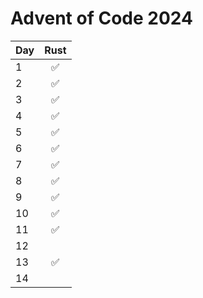 # Advent of Code 2024

| Day | Rust | 
|:----|:----:| 
| 1   |  ✅   | 
| 2   |  ✅   | 
| 3   |  ✅   | 
| 4   |  ✅   | 
| 5   |  ✅   | 
| 6   |  ✅   | 
| 7   |  ✅   | 
| 8   |  ✅   | 
| 9   |  ✅   | 
| 10  |  ✅   | 
| 11  |  ✅   | 
| 12  |      | 
| 13  |  ✅   | 
| 14  |      | 

